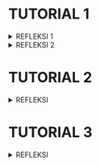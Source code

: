 # TUTORIAL 1
<details>
<summary>REFLEKSI 1</summary>
Pada exercise pertama ini, saya telah membuat dua fungsionalitas tambahan pada aplikasi ini. Dalam membuat dua fungsionalitas tersebut, saya berusaha sebaik yang saya bisa untuk melakukan coding sesuai standardnya/ Dari sisi clean code, beberapa hal yang telah saya coba untuk implementasikan agar kode saya mudah terbaca dan "clean" adalah sebagai berikut.
- memberikan penamaan yang meaningful. Pada saat memberikan nama untuk variable maupun fungsi, saya berusaha untuk memberikan nama yang mudah dimengerti bahkan oleh orang yang baru sekali melihatnya. Sebagai contoh, saya memberi nama fungsi untuk mencari produk berdasarkan id dengan nama "findProductById". Contoh lain, saya membuat penghitung untuk menghitung berapa jenis item yang telah disimpan dalam aplikasi dengan nama "product Counter".
- Penggunaan fungsi yang singkat. Sebagaimana telah dijabarkan pada saat perkuliahan, sebaiknya fungsi yang dibuat oleh programmer dibuat sesingkat mungkin. Fungsi tersebut sebaiknya hanya melakukan satu hal. Selain itu, fungsi yang saya buat memiliki tidak lebih dari 20 baris. Saya juga memecah fungsi yang dapat dipecah. Sebagai contoh, saya memecah fungsi mencari produk dari mengedit dan menghapus. Dengan demikian, masing-masing fungsi hanya memiliki satu fungsionalitas. Sedangkan untuk kebutuhan mencari produknya, saya melakukan pemanggilan fungsi findProductById pada saat ingin mengedit dan menghapus
- Menurut penuturan Pak Ade (dosen kelas A), comment bukanlah sesuatu yang sebaiknya dijadikan fokus pada zaman sekarang. Lebih baik menjadikan kode kita terbaca dari pada membuat banyak comment untuk menjelaskan kodenya. Dengan demikian, saya memilih untuk sejelas mungkin menulis penamaan serta penulisan kode sehingga itu terbaca dari pada membuat komen
- Layout dan formatting. Saya menggunakan formatting yang saat ini banyak digunakan yaitu indentasi 4 baris untuk setiap satu indentasi yang diperlukan.

Lalu, dari segi secure coding, terus terang sejauh ini belum terlalu terasa karena code yang dibuat masih berupa aplikasi sederhana yang belum memerlukan keamanan tingkat tinggi. Hal ini dikarenakan aplikasi yang dibuat masih belum membutuhkan hal-hal seperti autentikasi, autorisasi, input data validation, maupun output data encoding. Ke depannya, saya sangat tertarik untuk melatih kemampuan saya dalam melakukan secure coding
</details>
<details>
<summary>REFLEKSI 2</summary>
   
1. Setelah membuat unit test, saya merasa cukup senang karena mungkin itu adalah unit test pertama yang saya buat sendiri. Meskipun masih sangat sederhana, semoga itu menjadi awal yang baik untuk perjalanan saya ke depannya. Jumlah unit test yang dibutuhkan oleh sebuah class sebenarnya mungkin tidak dapat ditentukan secara umum. Tiap class mungkin memiliki jumlah fungsi yang berbeda, kemungkinan atas kasus penyimpangan yang berbeda, serta faktor-faktor lain yang dapat mempengaruhi kebutuhan unit test yang berbeda. Dengan demikian, menurut saya setiap class memiliki kebutuhan yang berbeda. Selain itu, saya melihat bahwa semakin banyak unit test semakin baik karena artinya banyak hal yang terprediksi salah dapat teratasi. Meskipun demikian, kita hanya dapat membuat unit test sebanyak mungkin dari hal-hal yang kita prediksi dapat terjadi. Hal ini berarti sebuah code yang memiliki 100% code coverage belum tentu aman dari bug. Hal ini disebabkan unit test yang kita buat baru dari hal-hal yang kita bisa prediksi
   
2. Apa bila ditinjau dari sisi issue clean code, terdapat beberapa hal yang perlu diperhatikan dan berisiko menurunkan tingkat kualitas clean codenya. Beberapa hal tersebut di antaranya adalah sebagai berikut.
   
   - Kemungkinan terdapat kode yang terduplikasi. Seperti yang disebutkan, keduanya memiliki setup prosedur dan instance variables yang mirip. Hal ini dapat diimprove misalnya dengan membuat superclass yang memiliki kode yang mirip antara keduanya. 
   - Kejelasan tesnya mungkin menjadi sedikit rancu untuk orang lain yang baru melihatnya. Hal ini karena kemiripan keduanya mungkin saja membuat orang menjadi bingung akan perbedaan fungsinya satu sama lain
   
  Dengan demikian, penambahan test sebenarnya adalah sesuatu yang sangat baik. Akan tetapi, kita tetap perlu berusaha untuk memastikan kejelasan kodenya. Hal tersebut dapat dilakukan dengan prinsip-prinsip clean code. Selain itu, kita perlu memastikan bahwa kode yang kita buat tidak redundant. Jika dapat membuatnya diketik hanya satu kali, tidak perlu membuatnya diketik dua kali.
</details>

# TUTORIAL 2
<details>
<summary>REFLEKSI</summary>
   
1. Berdasarkan code scanning yang dilakukan menggunakan SonarCloud, terdapat 3 isu utama pada code saya. Saya memutuskan untuk membetulkan semuanya. Isu tersebut adalah sebagai berikut.
   - Adanya penamaan yang tidak sesuai konvensi
     Terdapat penamaan fungsi yang tidak sesuai konvensi, yaitu fuction "HalamanUtama". Agar sesuai konvensi, saya mengubahnya menjadi camelCase, yaitu "halamanUtama"
   - Adanya bagian kode yang tidak digunakan
     SonarCloud menyarankan untuk menghapus beberapa private attribute yang ada pada class Product karena dianggap tidak berguna. Hal ini dikarenakan tidak ada function yang secara langsung mengubah atau menggunakan attribute-attribute tersebut. Untuk mengatasinya, saya sudah memberi decorative @Getter dan @Setter sehingga semua attribute tersebut sebenanya dapat dijangkau dari luar class.
   - Multi-threading
     SonarCloud menyarankan untuk menghapus salah satu function yang memuat static attribute. SonacCloud menyarankannya karena dikhawatirkan hal tersebut dapat membuat saya secara tidak sengaja menggati nilainya. Padahal attribute tesebut saya gunakan untuk memberikan ID produk, yaitu dengan menghitung banyaknya produk. Solusi yang saya lakukan adalah dengan mengganti ID menggunakan UUID yang digenerate secara random.

2. Sudah. CI/CD adalah kependekan dari Continuous Integration dan Continuous Deployment. Prinsip CI/CD adalah prinsip automasi dalam pembuatan program secara continuous. Yang dilakukan pada tutorial ini adalah mengautomasi testing yang dilakukan dengan menggunakan tool SonarCloud dan ScoreCard. Kedua tools tersebut akan melakukan testing secara otomatis ketika pengguna melakukan perubahan pada repositori atau branch. Untuk deployment, saya menggunakan Koyeb yang akan melakukan deployment ke `https://mild-lizard-bangjai123.koyeb.app/` secara otomatis setiap saya melakukan push ke github. Hal ini sesuai dengan prinsip automasi yang berkelanjutan pada CI/CD.
</details>

# TUTORIAL 3
<details>
<summary>REFLEKSI</summary>
1. Prinsip SOLID yang saya implementasikan pada projek saya:
   - S:
     S dalam SOLID berarti _single responsibility principle_. artinya, setiap module pada project sebaiknya hanya memiliki satu role atau job. Hal ini saya lakukan dengan memisahkan Car Controller dan Home Controller dan Project Controller.
   - O:
     O dalam SOLID berarti _open-closed principle_. artinya, kode yang dibuat dapat diextend tanpa mengubah kode yang sudah ada. Saya melakukannya dengan melakukan inheritence dengan membuat atribute dan method pada parent class tidak sensitive pada class tertentu. Dengan demikian, kode dapat diextend tanpa mengubah kode awal
   - L:
     L dalam SOLID berarti _liskov substitution principle_. LSP adalah prinsip di mana jika B adalah subclass dari A, kita dapat melakukan substitusi antara A dan B tanpa menimbulkan _unexpected behavior_ pada kode. Hal ini dapat dilihat pada inheritence yang saya lakukan pada GeneralController (abstract) yang memiliki subclass CarRepository dan ProductRepository.
   - D:
     D dalam SOLID berarti _Dependency inversion principle_. Prinsip ini menyarankan penggunaan interface dari pada class untuk memanggil objek pada class lain. Saya mengimplementasikannya dnegna membuat interface GeneralService<T> untuk menampung class CarServiceImpl dan ProductServiceImpl

2. Beberapa keuntungan SOLID:
   Secara umum, prinsip SOLID bertujuan untuk meningkatkan maintainability dari kode yang kita miliki. prinsip SOLID akan menghasilkan kode yang lebih clean, lebih modular, dan lebih mudah dimaintain. Dengan begitu, SOLID akan mengurangi risiko software yang fragile, mengurangi effort dalam pengembangan aplikasi, dan mendorong pengembangan sistem software yang lebih robust dan adaptable.

   Contoh penggunaan prinsip SOLID pada projek saya adalah sebagaimana telah saya sebutkan pada poin-poin di nomor satu. Saya melihat, penerapan SRP pada project saya memungkinkan saya melakukan _tracking_ terhadap error secara lebih _effortless_ karena saya mengetahui bagian mana terjadinya error. Selain itu, penerapan OCP dan LSP memberikan saya fleksibilitas yang lebih tinggi dalam melakukan perubahan terhadap kode saya.

4. Beberapa kerugian tidak menerapkan SOLID:
   Tidak dilakukannya prinsip-prinsip SOLID dapat mengurangi maintainability program yang dibuat. Modifikasi yang akan dilakukan di masa depan bisa jadi membutuhkan effort yang lebih besar dari pada jika menerapkan prinsip SOLID. Selain itu, tidak diterapkannya SOLID membuat kode menjadi kurang reusable, memiliki ketergantungan yang tinggi, dan kemungkinan suatu perubahan menyebabkan perubahan behaviour tidak terduga pada bagian lain.

   Dalam konteks projek saya, saya memperkirakan, jika saya tidak menerapkan SRP, saya akan kesulitan untuk memaintain bagian fungsionalitas tertentu pada kode saya. Hal ini dapat terjadi jika tidak menggunakan SRP karena kode yang saya buat akan memiliki fungsi terlalu banyak pada satu bagian. Hal ini akan sangat melelahkan untuk untuk memaintainnya. Selain itu, tanpa OCP dan LSP, saya akan memiliki fleksibilitas yang rendah dalam mengubah kode saya. Hal ini disebabkan kode yang saya miliki bisa saja memiliki ketergantungan satu sama lain. Dengan demikian, mengubah sebagian kode dapat berisiko mengubah banyak behaviour dari kode secara umum.

</details>
